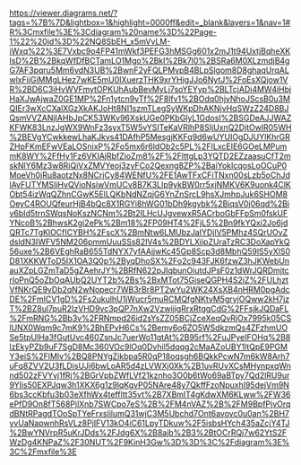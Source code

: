 https://viewer.diagrams.net/?tags=%7B%7D&lightbox=1&highlight=0000ff&edit=_blank&layers=1&nav=1#R%3Cmxfile%3E%3Cdiagram%20name%3D%22Page-1%22%20id%3D%22NQ8SbEH_x5mVvLM-iWxq%22%3E7Vxbc9o4FP41mWkf3PEFG3hMSGg601x2mJ1t94UxtjBqheXKIsD%2B%2BkqWfDfBCTamLO1Mgo%2BkI%2Bk7l0%2BSRa6M0XLzmdjB4gG7AF3pqru5Mm6vdN3UB%2BwnF2yFQLPMvpB4BLpSlgom8D8ghaqUrqALwlxFijGiMMgLHez7wKE5mU0IXuerzTHK9xrYHigJJo6NytJ%2FoEsXQjow1VR%2BD6C3iHvWVFmytOPKUhAubBevMyLj7soYEYyp%2BLTcjADi4MW4iHbjHaXJwAjwaZ0GE1MP%2Fn1ytcn9vTf%2F8lfv1%2BOdq0hjvNhoJScsB0u3MQIEr3wXcCXalXGzXkAKJoHt8NI1szmTLegSyWKpDhAKNjvHqSWzZ24D8BJQsmVVZANjIAHbJpCK53WKv96XskUGe0PKbGlyL1GdosI%2BSGDeAJJWAZKFWK83LnzJgWX9WnFz3syxT5W5vYSITeKaVRlhP8SIjUxnQ2DjtOwlR05WH%2BEVgYCwkkewLhaKJkvs41DAfhP5MesgjKKFq9d6wUYUIOgDJUYlKhrGRZHpFKmEFwVEaLOSnixP%2Fo5mx6r6ldOb2c5PL%2FILxcEIE6GOeLMPummK8WY%2FfHy1Fz6VKIAjRbfZioZm8%2F%2FlttgLp3YQTD2EZzaasuCfT2mskNlY6Mz3w8RiQiVxZMVYeoj3zyFCo2Qexng8ZP%2BaiYokIcqosLoOCuP0MoeVh0jRu8aotzNx8NCrjCy84WENfU%2FE1AwTFxCFiTNxn00sLzb5oChJdlAyFUTYMSIiHvQVioNsiwVmUCv8B7K3LIp9ykBW0rr5xjNMKV6K9uonk4ClKObt54izWqQZhnCGwK5ElLQKbNdNZqjG6YnZnSrcL9hsXJmhpJuk6SHOM8OeyC4ROUQfeurHjB4bQc8X1RGYi8hWG01bDh9kgybk%2BiqsV0j06qd%2Biv6bId5trnSWqsNoKszNCNm%2Bt2ILHcUJgvewxR5ACrboGbFFpSm0fskUFYNcoB%2BhwsK2gi2ePk%2Bm18%2FP09HT4%2FjL5%2Bn9fkYQxi2Jo6jdQRTc7TgKlOCfICYBH%2FscX%2BmNtw6LMUbzJaIYDjlV5PMhz4SQrUOvZdsldN3IWFV5NM206pmmUuuSSs82lV4s%2BDYLXiipZUraTzRC3DoXapYkQ56uxe%2B6VEghRaB655TdNYX7yfAAjjwKc45Gp8Scp3d8MbhQ59lS5yXlS0D81XKKWToD5IX1OA3Q0p%2ByqDhoSX%2Fo2c943FJK6fzwZ3hJKWebUnauXZpLGZmTaD5gZAehrJY%2BRfN622pJIqbunOiutdJPsF0z1dWrJQRDmjtcrloPnQ5oZbOqAUbQ2UYT2b%2Bs%2BxMTot75GiseQGPH4S2iZ%2FULhztVfNKrQE9vDb2qN2wNopecr7WB3rBr8PT2wYu2WK24XsXB4nHRM0pgAdcDE%2FmICV1gD%2Fs2ukulhU1jWucr5muRCMQfgNKtvM5gryjOQww2kH7jzT%2BZ8ul7puR2IzVHD9vc3pQP7nXw2VzwijigRrxRtggCdG%2FFsjkJQDaFL%2FmRNG%2Bb3v%2FRNmpd26id2sYsZZ05BCjZceXeqQvRjOx7995k05CSlUNX0Wqm9c7mK9%2BhEPvH6Cs%2Bemy6o6ZO5WSdkzmQs4ZFzhmUOSe5tpUlHa3fGutUvc460ZsnJc7uerWo11gtAt%2B95rf%2FuJPyeIFOHq%2B8lzEkyPZb9uF7SgD8Mc360VOc9lOq0Dvhil5dqqg2cMaAZoUBY1ltQpE9PGMY3eiS%2FlMIv%2BQ8PNYgZikbpa5R0qP18oqsgh6BQkkPcwN7m6kW8Arh7uFq8ZVV2U3fLDisUJi6bwLoAR5d4zLVWXj0Xk%2B1uvRUvXCsMHynpxqWnnd502zFVYvj1fRj%2BGrVpbZWfLVf21kznho3O0b6tWo69aBTpy7Qd2lRU9ur9YIis50EXPJqw3h1XKX6g1z9lqKgvP05NAre48y7QkffFzoNpuxhl95dejVm9N6bs3ccKbfu3b03eXfhWx4teffltt35vt%2B7XBmIT4gKdwXM6KLww%2FW36ePfD9On8fT568PjlXnb7SWCpo7eS%2B%2FM4nVAZ%2B%2FM9BpfPjvOrqdBNtRPagdTOoSpTYeFrxslilumQ31wjC3M5Ubchd7Ont6avovc0u0an%2BH7yvUaNapwnhRsVLz8PjIFV13kO4iC61LpyTDkuw%2F5isbsHYch435aZcjY4TJ%2BwYNVrpR5uKrJDds%2FJdg6X%2B8ajb%2B3%2BtOCrRQj7w62YtS2FWzDg4KNPaZ%2F30NUT%2F9KinH3Gw%3D%3D%3C%2Fdiagram%3E%3C%2Fmxfile%3E
